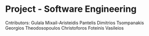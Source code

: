 # Project - Software Engineering


Cntributors:
Gulala Mixail-Aristeidis
Pantelis Dimitrios
Tsompanakis Georgios
Theodosopoulos Christoforos
Foteinis Vasileios 
